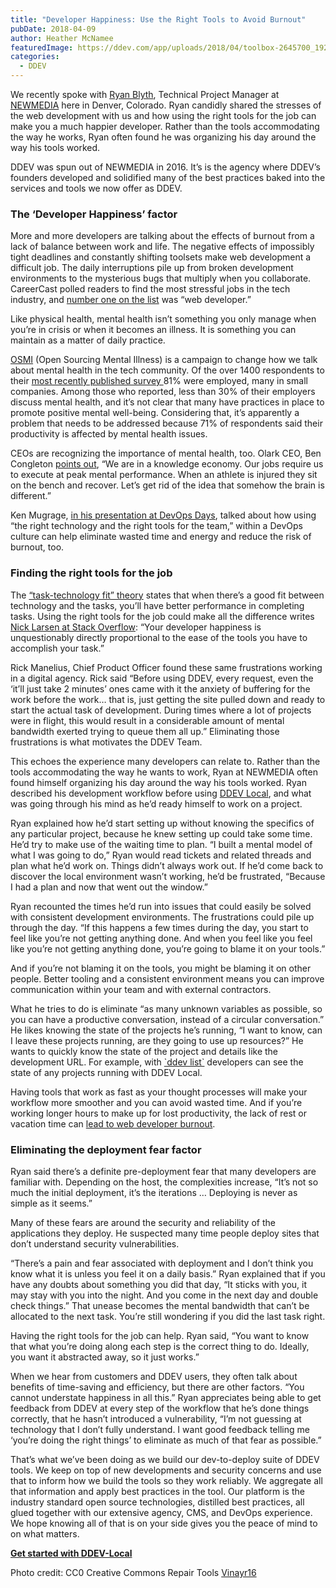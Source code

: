 ```yaml
---
title: "Developer Happiness: Use the Right Tools to Avoid Burnout"
pubDate: 2018-04-09
author: Heather McNamee
featuredImage: https://ddev.com/app/uploads/2018/04/toolbox-2645700_1920-e1523274374612.jpg
categories:
  - DDEV
---
```


We recently spoke with [Ryan Blyth](https://newmediadenver.com/team/ryan-blyth/), Technical Project Manager at [NEWMEDIA](https://newmediadenver.com/about/) here in Denver, Colorado. Ryan candidly shared the stresses of the web development with us and how using the right tools for the job can make you a much happier developer. Rather than the tools accommodating the way he works, Ryan often found he was organizing his day around the way his tools worked.

DDEV was spun out of NEWMEDIA in 2016\. It’s is the agency where DDEV’s founders developed and solidified many of the best practices baked into the services and tools we now offer as DDEV.

### The ‘Developer Happiness’ factor

More and more developers are talking about the effects of burnout from a lack of balance between work and life. The negative effects of impossibly tight deadlines and constantly shifting toolsets make web development a difficult job. The daily interruptions pile up from broken development environments to the mysterious bugs that multiply when you collaborate. CareerCast polled readers to find the most stressful jobs in the tech industry, and [number one on the list](https://www.cio.com/article/3030171/careers-staffing/the-8-most-stressful-jobs-in-tech.html) was “web developer.”

Like physical health, mental health isn’t something you only manage when you’re in crisis or when it becomes an illness. It is something you can maintain as a matter of daily practice.

[OSMI](https://osmihelp.org/) (Open Sourcing Mental Illness) is a campaign to change how we talk about mental health in the tech community. Of the over 1400 respondents to their [most recently published survey ](https://osmi.typeform.com/report/Ao6BTw/U76z)81% were employed, many in small companies. Among those who reported, less than 30% of their employers discuss mental health, and it’s not clear that many have practices in place to promote positive mental well-being. Considering that, it’s apparently a problem that needs to be addressed because 71% of respondents said their productivity is affected by mental health issues.

CEOs are recognizing the importance of mental health, too. Olark CEO, Ben Congleton [points out](https://medium.com/@OlarkLiveChat/its-2017-and-mental-health-is-still-an-issue-in-the-workplace-61efbef092f), “We are in a knowledge economy. Our jobs require us to execute at peak mental performance. When an athlete is injured they sit on the bench and recover. Let’s get rid of the idea that somehow the brain is different.”

Ken Mugrage, [in his presentation at DevOps Days](https://www.youtube.com/watch?v=qN4Mj7B1IV0), talked about how using “the right technology and the right tools for the team,” within a DevOps culture can help eliminate wasted time and energy and reduce the risk of burnout, too.

### Finding the right tools for the job

The [“task-technology fit” theory](https://www.jstor.org/stable/249668) states that when there’s a good fit between technology and the tasks, you’ll have better performance in completing tasks. Using the right tools for the job could make all the difference writes [Nick Larsen at Stack Overflow](https://stackoverflow.blog/2017/10/20/developer-happiness-right-tools-job/): “Your developer happiness is unquestionably directly proportional to the ease of the tools you have to accomplish your task.”

Rick Manelius, Chief Product Officer found these same frustrations working in a digital agency. Rick said “Before using DDEV, every request, even the ‘it’ll just take 2 minutes’ ones came with it the anxiety of buffering for the work before the work… that is, just getting the site pulled down and ready to start the actual task of development. During times where a lot of projects were in flight, this would result in a considerable amount of mental bandwidth exerted trying to queue them all up.” Eliminating those frustrations is what motivates the DDEV Team.

This echoes the experience many developers can relate to. Rather than the tools accommodating the way he wants to work, Ryan at NEWMEDIA often found himself organizing his day around the way his tools worked. Ryan described his development workflow before using [DDEV Local](https://ddev.ddev.com), and what was going through his mind as he’d ready himself to work on a project.

Ryan explained how he’d start setting up without knowing the specifics of any particular project, because he knew setting up could take some time. He’d try to make use of the waiting time to plan. “I built a mental model of what I was going to do,” Ryan would read tickets and related threads and plan what he’d work on. Things didn’t always work out. If he’d come back to discover the local environment wasn’t working, he’d be frustrated, “Because I had a plan and now that went out the window.”

Ryan recounted the times he’d run into issues that could easily be solved with consistent development environments. The frustrations could pile up through the day. “If this happens a few times during the day, you start to feel like you’re not getting anything done. And when you feel like you feel like you’re not getting anything done, you’re going to blame it on your tools.”

And if you’re not blaming it on the tools, you might be blaming it on other people. Better tooling and a consistent environment means you can improve communication within your team and with external contractors.

What he tries to do is eliminate “as many unknown variables as possible, so you can have a productive conversation, instead of a circular conversation.” He likes knowing the state of the projects he’s running, “I want to know, can I leave these projects running, are they going to use up resources?” He wants to quickly know the state of the project and details like the development URL. For example, with [\`ddev list\`](https://ddev.readthedocs.io/en/latest/users/cli-usage/#listing-project-information) developers can see the state of any projects running with DDEV Local.

Having tools that work as fast as your thought processes will make your workflow more smoother and you can avoid wasted time. And if you’re working longer hours to make up for lost productivity, the lack of rest or vacation time can [lead to web developer burnout](http://devopsagenda.techtarget.com/opinion/Undercapitalization-is-the-disease-developer-burnout-the-symptom).

### Eliminating the deployment fear factor

Ryan said there’s a definite pre-deployment fear that many developers are familiar with. Depending on the host, the complexities increase, “It’s not so much the initial deployment, it’s the iterations … Deploying is never as simple as it seems.”

Many of these fears are around the security and reliability of the applications they deploy. He suspected many time people deploy sites that don’t understand security vulnerabilities.

“There’s a pain and fear associated with deployment and I don’t think you know what it is unless you feel it on a daily basis.” Ryan explained that if you have any doubts about something you did that day, “It sticks with you, it may stay with you into the night. And you come in the next day and double check things.” That unease becomes the mental bandwidth that can’t be allocated to the next task. You’re still wondering if you did the last task right.

Having the right tools for the job can help. Ryan said, “You want to know that what you’re doing along each step is the correct thing to do. Ideally, you want it abstracted away, so it just works.”

When we hear from customers and DDEV users, they often talk about benefits of time-saving and efficiency, but there are other factors. “You cannot understate happiness in all this.” Ryan appreciates being able to get feedback from DDEV at every step of the workflow that he’s done things correctly, that he hasn’t introduced a vulnerability, “I’m not guessing at technology that I don’t fully understand. I want good feedback telling me ‘you’re doing the right things’ to eliminate as much of that fear as possible.”

That’s what we’ve been doing as we build our dev-to-deploy suite of DDEV tools. We keep on top of new developments and security concerns and use that to inform how we build the tools so they work reliably. We aggregate all that information and apply best practices in the tool. Our platform is the industry standard open source technologies, distilled best practices, all glued together with our extensive agency, CMS, and DevOps experience. We hope knowing all of that is on your side gives you the peace of mind to on what matters.

**[Get started with DDEV-Local](/get-started/)**

Photo credit: CC0 Creative Commons Repair Tools [Vinayr16](https://pixabay.com/en/toolbox-socket-repair-tool-2645700/)
